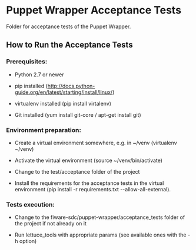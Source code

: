 # Puppet Wrapper Acceptance Tests

Folder for acceptance tests of the Puppet Wrapper.

## How to Run the Acceptance Tests

### Prerequisites:

- Python 2.7 or newer

- pip installed (http://docs.python-guide.org/en/latest/starting/install/linux/)

- virtualenv installed (pip install virtalenv)

- Git installed (yum install git-core / apt-get install git)

### Environment preparation:

- Create a virtual environment somewhere, e.g. in ~/venv (virtualenv ~/venv)

- Activate the virtual environment (source ~/venv/bin/activate)

- Change to the test/acceptance folder of the project

- Install the requirements for the acceptance tests in the virtual environment (pip install -r requirements.txt --allow-all-external).

### Tests execution:

- Change to the fiware-sdc/puppet-wrapper/acceptance_tests folder of the project if not already on it

- Run lettuce_tools with appropriate params (see available ones with the -h option)
